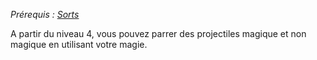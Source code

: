 *Prérequis : [Sorts](../../1.%20Talent%20de%20base/Sorts.md)*

A partir du niveau 4, vous pouvez parrer des projectiles magique et non magique en utilisant votre magie.